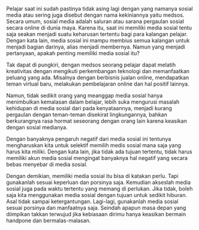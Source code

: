 <p align"center">   Pelajar saat ini sudah pastinya tidak asing lagi dengan yang namanya sosial media atau sering juga disebut dengan nama kekiniannya yaitu medsos. Secara umum, sosial media adalah saluran atau sarana pergaulan sosial secara online  di dunia maya. Karena itu, saat ini memiliki media sosial tentu saja seakan menjadi suatu keharusan tertentu bagi para kalangan pelajar. Dengan kata lain, media sosial ini mampu membius semua kalangan untuk menjadi bagian darinya, alias menjadi membernya. Namun yang menjadi pertanyaan, apakah penting memiliki media sosial itu?</p>

<p align"center">   Tak dapat di pungkiri, dengan medsos seorang pelajar dapat melatih kreativitas dengan mengikuti perkembangan teknologi dan memanfaatkan peluang yang ada. Misalnya dengan berbisnis jualan online, mendapatkan teman virtual baru, melakukan pembelajaran online dan hal positif lainnya.</p>

<p align"center">   Namun,  tidak sedikit orang yang meanggap media sosial hanya menimbulkan kemalasan dalam belajar, lebih suka mengurusi masalah kehidupan di media sosial dari pada kenyataannya, menjadi kurang pergaulan dengan teman-teman disekirat lingkungannya, bahkan berkurangnya rasa hormat seseorang dengan orang lain karena keasikan dengan sosial medianya.</p>

<p align"center">   Dengan banyaknya pengaruh negatif dari media sosial ini tentunya mengharuskan kita untuk selektif memilih medis sosial mana saja yang harus kita miliki. Dengan kata lain, jika tidak ada tujuan tertentu, tidak harus memiliki akun media sosial mengingat banyaknya hal negatif yang secara bebas menyebar di media sosial.</p>
     
<p align"center">   Dengan demikian, memiliki media sosial itu bisa di katakan perlu. Tapi gunakanlah sesuai keperluan dan porsinya saja. Kemudian akseslah media sosial juga pada waktu tertentu yang memang di perlukan. Jika tidak, boleh saja kita menggunakan media sosial dengan tujuan untuk sedikit hiburan. Asal tidak sampai ketergantungan. Lagi-lagi, gunakanlah media sosial sesuai porsinya dan manfaatnya saja. Seindah apapun masa depan yang diimpikan takkan terwujud jika kebiasaan dirimu hanya keasikan bermain handpone dan bermalas-malasan.</p> 
